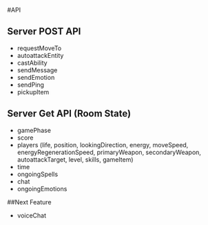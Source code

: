 #API

## Server POST API
- requestMoveTo
- autoattackEntity
- castAbility
- sendMessage
- sendEmotion
- sendPing
- pickupItem


## Server Get API (Room State)
- gamePhase
- score
- players (life, position, lookingDirection, energy, moveSpeed, energyRegenerationSpeed, primaryWeapon, secondaryWeapon, autoattackTarget, level, skills, gameItem)
- time
- ongoingSpells
- chat
- ongoingEmotions

##Next Feature
- voiceChat
